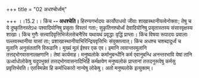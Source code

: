 +++
title = "02 अधश्चोर्ध्वम्"

+++
।।15.2।। किंच **-- अधश्चेति।** हिरण्यगर्भादयः कार्योपाधयो जीवाः
शाखास्थानीयत्वेनोक्ताः; तेषु च ये दुष्कृतिनस्तेऽधः पश्वादियोनिषु
प्रसृताः विस्तरं गताः; सुकृतिनश्चोर्ध्वं देवादियोनिषु प्रसृतास्तस्य
संसारवृक्षस्य शाखाः। किंच गुणैः सत्त्वादिवृत्तिभिर्जलसेचनैरिव यथायथं
प्रवृद्धाः वृद्धिं प्राप्ताः। किंच विषया रूपादयः प्रवालाः पल्लवस्थानीया
यासां ताः; प्रशाखास्थानीयाभिरिन्द्रियवृत्तिभिः संयुक्तत्वात्। किंच अधश्च
चशब्दादूर्ध्वं च मूलानि अनुसंततानि विरूढानि। मुख्यं मूलं ईश्वर एक एव।
इमानि त्ववान्तरमूलानि तत्तद्भोगवासनालक्षणानि। तेषां कार्यमाह। मनुष्यलोके
कर्मानुबन्धीनि कर्म एवानुबन्धि अनन्तरभावि येषां तानि ऊर्ध्वाधोलोकेषु
यदुपभुक्तं तत्तद्भोगवासनादिभिर्हि कर्मक्षयेण मनुष्यलोकं प्राप्तानां
तत्तदनुरूपेषु कर्मसु प्रवृत्तिर्भवति। एतस्मिन्नेव हि कर्माधिकारो
नान्येषु लोकेषु। अतो मनुष्यलोके इत्युक्तम्।
